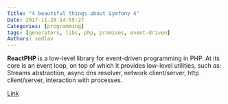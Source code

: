 ```yaml
---
Title: "4 beautiful things about Symfony 4"
Date: 2017-11-28 14:55:27
Categories: [programming]
tags: [generators, libs, php, promises, event-driven]
Authors: sedlav
---
```


**ReactPHP** is a low-level library for event-driven programming in PHP. At its core is an event loop, on top of which it provides low-level utilities, such as: Streams abstraction, async dns resolver, network client/server, http client/server, interaction with processes. 

[Link](https://reactphp.org/)
